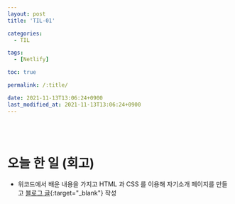 ```yaml
---
layout: post
title: 'TIL-01'

categories:
  - TIL

tags:
  - [Netlify]

toc: true

permalink: /:title/

date: 2021-11-13T13:06:24+0900
last_modified_at: 2021-11-13T13:06:24+0900
---
```


<br>
<br>

# 오늘 한 일 (회고)

- 위코드에서 배운 내용을 가지고 HTML 과 CSS 를 이용해 자기소개 페이지를 만들고 [블로그 글](https://1day1commit.github.io/wecode/html-css-1/){:target="\_blank"} 작성
